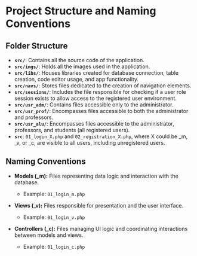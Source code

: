 # Project Structure and Naming Conventions

## Folder Structure

- **`src/`**: Contains all the source code of the application.
- **`src/imgs/`**: Holds all the images used in the application.
- **`src/libs/`**: Houses libraries created for database connection, table creation, code editor usage, and app functionality.
- **`src/navs/`**: Stores files dedicated to the creation of navigation elements.
- **`src/sessions/`**: Includes the file responsible for checking if a user role session exists to allow access to the registered user environment.
- **`src/usr_adm/`**: Contains files accessible only to the administrator.
- **`src/usr_prof/`**: Encompasses files accessible to both the administrator and professors.
- **`src/usr_alu/`**: Encompasses files accessible to the administrator, professors, and students (all registered users).
- **`src`**: `01_login_X.php` and `02_registration_X.php`, where X could be _m, _v, or _c, are visible to all users, including unregistered users.

## Naming Conventions

- **Models (_m):** Files representing data logic and interaction with the database.
  - Example: `01_login_m.php`

- **Views (_v):** Files responsible for presentation and the user interface.
  - Example: `01_login_v.php`

- **Controllers (_c):** Files managing UI logic and coordinating interactions between models and views.
  - Example: `01_login_c.php`
